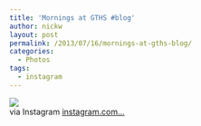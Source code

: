 ```yaml
---
title: 'Mornings at GTHS #blog'
author: nickw
layout: post
permalink: /2013/07/16/mornings-at-gths-blog/
categories:
  - Photos
tags:
  - instagram
---
```

<div>
  <img src='http://cdn.nickwhyte.com/static/2013/07/694a9eeaee6811e282ea22000aeb0b83_7.jpg' style='max-width:600px;' /><br /> 
  
  <div>
    via Instagram <a href="http://instagram.com/p/b2AiDYHkyt/" class="autohyperlink" title="http://instagram.com/p/b2AiDYHkyt/" target="_blank">instagram.com&#8230;</a>
  </div>
</div>